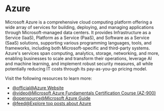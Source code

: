 # Azure

Microsoft Azure is a comprehensive cloud computing platform offering a wide array of services for building, deploying, and managing applications through Microsoft-managed data centers. It provides Infrastructure as a Service (IaaS), Platform as a Service (PaaS), and Software as a Service (SaaS) solutions, supporting various programming languages, tools, and frameworks, including both Microsoft-specific and third-party systems. Azure's services span computing, analytics, storage, networking, and more, enabling businesses to scale and transform their operations, leverage AI and machine learning, and implement robust security measures, all while potentially reducing IT costs through its pay-as-you-go pricing model.

Visit the following resources to learn more:

- [@official@Azure Website](https://azure.microsoft.com/en-us/)
- [@video@Microsoft Azure Fundamentals Certification Course (AZ-900)](https://www.youtube.com/watch?v=5abffC-K40c)
- [@opensource@Microsoft Azure Guide](https://github.com/mikeroyal/Azure-Guide)
- [@feed@Explore top posts about Azure](https://app.daily.dev/tags/azure?ref=roadmapsh)
